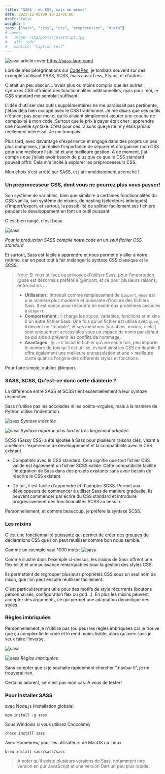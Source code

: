 ```yaml
---
title: "SASS : du CSS, mais en mieux"
date: 2023-12-05T09:10:22+01:00
draft: false
weight: 1
tags: ["sass", "scss", "css", "preprocessor", "mixin"]
# cover:
#   image: /img/posts/javascript.jpg
#   alt: "edc"
#   caption: "caption test"
---
```


![sass article cover](/img/posts/sass/sasscover.jpg)
https://sass-lang.com/

Lors de mes pérégrinations sur [CodePen](https://codepen.io/), je tombais souvent sur des exemples utilisant SASS, SCSS, mais aussi Less, Stylus, et d'autres...

C'était un peu obscur. J'avais plus ou moins compris que les autres syntaxes CSS offraient des fonctionnalités additionnelles, mais pour moi, le CSS standard me semblait suffisant.

L'idée d'utiliser des outils supplémentaires ne me paraissait pas pertinente, j'étais déjà bien occupé avec le CSS traditionnel. Je me disais que ces outils n'étaient pas pour moi et qu'ils allaient simplement ajouter une couche de complexité à mon code. Surtout que le prix à payer était cher : apprendre une nouvelle syntaxe.
C'est pour ces raisons que je ne m'y étais jamais réellement intéressé. Je me trompais.

Plus tard, avec davantage d'expérience et engagé dans des projets un peu plus complexes, j'ai réalisé l'importance de séparer et d'organiser mon CSS pour une meilleure lisibilité et une meilleure gestion. À ce moment, j'ai compris que j'allais avoir besoin de plus que ce que le CSS standard pouvait offrir. Cela m'a incité à explorer les préprocesseurs CSS.

Mon choix s'est arrêté sur SASS, et j'ai immédiatement accroché !

### Un préprocesseur CSS, dont vous ne pourrez plus vous passer!

Son système de variables, bien que similaire à certaines fonctionnalités du CSS vanilla, son système de mixins, de nesting (sélecteurs imbriqués), d'import/export, et surtout, la possibilité de splitter facilement ses fichiers pendant le développement en font un outil puissant.

C'est bien rangé, c'est beau.

![sass](/img/posts/sass/sass1.png)

_Pour la production SASS compile notre code en un seul fichier CSS standard._

Et surtout, Sass est facile à apprendre et nous permet d'y aller à notre rythme, car on peut tout à fait mélanger la syntaxe CSS classique et le SCSS.

> Note: Si vous utilisez ou prévoyez d'utiliser Sass, pour l'importation, @use est désormais préféré à @import, et ce pour plusieurs raisons, entre autres :
>
> - **Utilisation** : Introduit comme remplacement de `@import`, `@use` est une manière plus moderne et puissante d'inclure des fichiers Sass. Il est conçu pour résoudre de nombreux problèmes associés à `@import`.
> - **Comportement** : Il charge les styles, variables, fonctions et mixins d'un autre fichier Sass. Une fois qu'un fichier est utilisé avec `@use`, il devient un "module", et ses membres (variables, mixins, > etc.) sont uniquement accessibles sous un espace de noms par défaut, ce qui aide à prévenir les conflits de nommage.
> - **Avantages** : `@use` n'inclut le fichier qu'une seule fois, peu importe le nombre de fois qu'il est utilisé, évitant ainsi les CSS en double. Il offre également une meilleure encapsulation et une > meilleure clarté quant à l'origine des différents styles et fonctions.

Pour faire simple, oubliez @import.

### SASS, SCSS, Qu'est-ce donc cette diablerie ?

La différence entre SASS et SCSS tient essentiellement à leur syntaxe respective.

Sass n'utilise pas les accolades ni les points-virgules, mais à la manière de Python utilise l'indentation.

![sass](/img/posts/sass/sass2.png)
_Syntaxe indentée_

![sass](/img/posts/sass/sass3.png)
_Syntaxe apparue plus tard et très largement adoptée._

SCSS (Sassy CSS) a été ajoutée à Sass pour plusieurs raisons clés, visant à améliorer l'expérience de développement et la compatibilité avec le CSS existant

- Compatible avec le CSS standard. Cela signifie que tout fichier CSS valide est également un fichier SCSS valide. Cette compatibilité facilite l'intégration de Sass dans des projets existants sans avoir besoin de réécrire le CSS existant.

- De fait, il est facile d'apprendre et d'adopter SCSS. Permet aux développeurs de commencer à utiliser Sass de manière graduelle. Ils peuvent commencer par écrire du CSS standard et introduire progressivement des fonctionnalités SCSS au besoin.

Personnellement, et comme beaucoup, je préfère la syntaxe SCSS.

### Les mixins

C'est une fonctionnalité puissante qui permet de créer des groupes de déclarations CSS que l'on peut réutiliser comme bon nous semble.

Comme un exemple vaut 1000 mots :
![sass](/img/posts/sass/mixin.png)

Comme illustré dans l'exemple ci-dessus, les mixins de Sass offrent une flexibilité et une puissance remarquables pour la gestion des styles CSS.

Ils permettent de regrouper plusieurs propriétés CSS sous un seul nom de mixin, que l'on peut ensuite réutiliser facilement.

C'est particulièrement utile pour des motifs de style récurrents (boutons personnalisés, configuration flex ou grid...). En plus les mixins peuvent accepter des arguments, ce qui permet une adaptation dynamique des styles.

### Règles imbriquées

Personnellement je n'utilise pas (ou peu) les règles imbriquées car je trouve que ça complexifie le code et le rend moins lisible, alors qu'avec sass je veux faire l'inverse.

![sass](/img/posts/sass/sass4.png)

![sass](/img/posts/sass/sass5.png)
_Règles imbriquées_

Sans compter que si je souhaite rapidement chercher ".navbar li", je ne trouverai rien.

Certains adorent, ce n'est pas mon cas. A vous de tester!

### Pour installer SASS

avec Node.js (installation globale)

```
npm install -g sass
```

Sous Windows si vous utilisez Chocolatey

```
choco install sass
```

Avec Homebrew, pour les utilisateurs de MacOS ou Linux

```
brew install sass/sass/sass
```

> A noter qu'il existe plusieurs versions de Sass, notamment une version en pur JavaScript et une version Dart un peu plus rapide.
